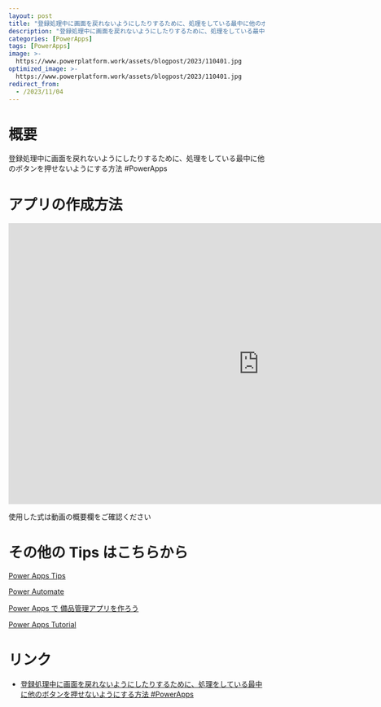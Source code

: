 ```yaml
---
layout: post
title: "登録処理中に画面を戻れないようにしたりするために、処理をしている最中に他のボタンを押せないようにする方法 #PowerApps"
description: "登録処理中に画面を戻れないようにしたりするために、処理をしている最中に他のボタンを押せないようにする方法 #PowerAppsを動画で分かりやすく解説"
categories: [PowerApps]
tags: [PowerApps]
image: >-
  https://www.powerplatform.work/assets/blogpost/2023/110401.jpg
optimized_image: >-
  https://www.powerplatform.work/assets/blogpost/2023/110401.jpg
redirect_from:
  - /2023/11/04
---
```



#  概要

登録処理中に画面を戻れないようにしたりするために、処理をしている最中に他のボタンを押せないようにする方法 #PowerApps


# アプリの作成方法

<iframe width="983" height="553" src="https://www.youtube.com/embed/PHMsvgGwlic" title="YouTube video player" frameborder="0" allow="accelerometer; autoplay; clipboard-write; encrypted-media; gyroscope; picture-in-picture" allowfullscreen></iframe>


使用した式は動画の概要欄をご確認ください


# その他の Tips はこちらから

[Power Apps Tips](https://www.youtube.com/watch?v=VrAQf3JQ7yM&list=PLVhFi1fb3DqakSLVMn22DDcySXh9jtzi- )


[Power Automate](https://www.youtube.com/watch?v=-YnJYT0ASEM&list=PLVhFi1fb3Dqbzic6GieqnLFgD3aTj-eHA)


[Power Apps で 備品管理アプリを作ろう](https://www.youtube.com/playlist?list=PLVhFi1fb3DqZM3HKb8Hea6XEL96990Fyn)


[Power Apps Tutorial](https://www.youtube.com/playlist?list=PLVhFi1fb3DqalxpL974VvAJvV4iWoSbe_)


# リンク


- [登録処理中に画面を戻れないようにしたりするために、処理をしている最中に他のボタンを押せないようにする方法 #PowerApps](https://www.youtube.com/watch?v=PHMsvgGwlic)

